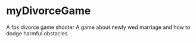 # myDivorceGame
A fps divorce game shooter
A game about newly wed marriage and how to dodge harmful obstacles
